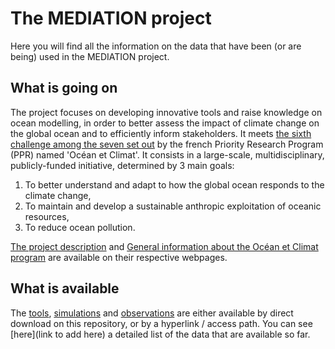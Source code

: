 # The MEDIATION project

Here you will find all the information on the data that have been (or are being) used in the MEDIATION project. 

## What is going on

The project focuses on developing innovative tools and raise knowledge on ocean modelling, in order to better assess the impact of climate change on the global ocean and to efficiently inform stakeholders. It meets [the sixth challenge among the seven set out](https://www.ocean-climat.fr/Le-PPR/Les-defis-du-PPR) by the french Priority Research Program (PPR) named 'Océan et Climat'. It consists in a large-scale, multidisciplinary, publicly-funded initiative, determined by 3 main goals:

1) To better understand and adapt to how the global ocean responds to the climate change, 
2) To maintain and develop a sustainable anthropic exploitation of oceanic resources,
3) To reduce ocean pollution.

[The project description](https://oceansconnectes.org/mediation-un-jumeau-numerique-robuste-et-efficace-de-locean/) and [General information about the Océan et Climat program](https://www.ocean-climat.fr/) are available on their respective webpages.


## What is available

The [tools](MEDIATION-tools/), [simulations](MEDIATION-simulations/) and [observations](MEDIATION-observations/) are either available by direct download on this repository, or by a hyperlink / access path. You can see [here](link to add here) a detailed list of the data that are available so far. 



    
    
